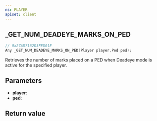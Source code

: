 ```yaml
---
ns: PLAYER
apiset: client
---
```

## _GET_NUM_DEADEYE_MARKS_ON_PED

```c
// 0x27AD7162D3FED01E
Any _GET_NUM_DEADEYE_MARKS_ON_PED(Player player,Ped ped);
```

Retrieves the number of marks placed on a PED when Deadeye mode is active for the specified player. 

## Parameters
* **player**:
* **ped**:

## Return value

